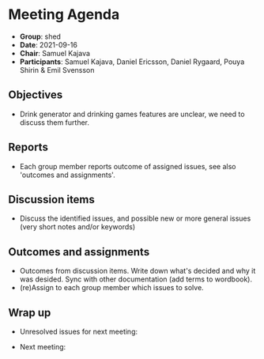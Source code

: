 # Meeting Agenda 

- **Group**:        shed
- **Date**:         2021-09-16
- **Chair**:        Samuel Kajava
- **Participants**: Samuel Kajava, Daniel Ericsson, Daniel Rygaard, Pouya Shirin & Emil Svensson

## Objectives

* Drink generator and drinking games features are unclear, we need to discuss them further.

## Reports

* Each group member reports outcome of assigned issues, see also 'outcomes and assignments'.

## Discussion items

* Discuss the identified issues, and possible new or more general issues (very short notes and/or keywords)

## Outcomes and assignments

* Outcomes from discussion items. Write down what's decided and why it was desided. Sync with other documentation (add terms to wordbook).
* (re)Assign to each group member which issues to solve.

## Wrap up
* Unresolved issues for next meeting:

* Next meeting: 

